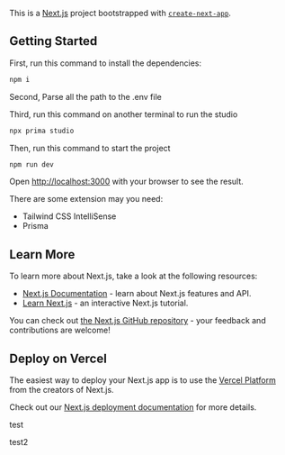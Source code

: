 This is a [Next.js](https://nextjs.org) project bootstrapped with [`create-next-app`](https://nextjs.org/docs/app/api-reference/cli/create-next-app).

## Getting Started

First, run this command to install the dependencies:

```bash
npm i
```

Second, Parse all the path to the .env file

Third, run this command on another terminal to run the studio

```bash
npx prima studio
```

Then, run this command to start the project

```bash
npm run dev
```

Open [http://localhost:3000](http://localhost:3000) with your browser to see the result.

There are some extension may you need:

- Tailwind CSS IntelliSense
- Prisma

## Learn More

To learn more about Next.js, take a look at the following resources:

- [Next.js Documentation](https://nextjs.org/docs) - learn about Next.js features and API.
- [Learn Next.js](https://nextjs.org/learn) - an interactive Next.js tutorial.

You can check out [the Next.js GitHub repository](https://github.com/vercel/next.js) - your feedback and contributions are welcome!

## Deploy on Vercel

The easiest way to deploy your Next.js app is to use the [Vercel Platform](https://vercel.com/new?utm_medium=default-template&filter=next.js&utm_source=create-next-app&utm_campaign=create-next-app-readme) from the creators of Next.js.

Check out our [Next.js deployment documentation](https://nextjs.org/docs/app/building-your-application/deploying) for more details.

test

test2